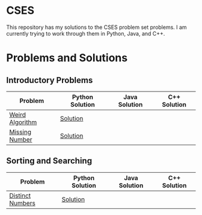 # CSES 

This repository has my solutions to the CSES problem set problems. I am currently trying to work through them in Python, Java, and C++.

# Problems and Solutions

## Introductory Problems
| Problem | Python Solution | Java Solution | C++ Solution                                                               
|-|-|-|-|
| [Weird Algorithm](https://cses.fi/problemset/task/1068/)     |                      [Solution](https://github.com/Nathan-Kimm/CSES/blob/master/Introductory-Problems/WeirdAlgorithm/solution.py) | | | 
| [Missing Number](https://cses.fi/problemset/task/1083/)| [Solution](https://github.com/Nathan-Kimm/CSES/blob/master/Introductory-Problems/MissingNumber/solution.py) | | |

## Sorting and Searching
| Problem | Python Solution | Java Solution | C++ Solution
|-|-|-|-|
| [Distinct Numbers](https://cses.fi/problemset/task/1621)     | [Solution](https://github.com/Nathan-Kimm/CSES/blob/master/Sorting-and-Searching/DistinctNumbers/solution.py) |                                                                                  |